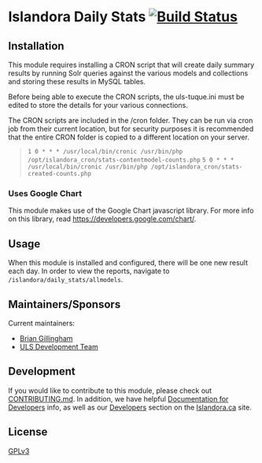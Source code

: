 # Islandora Daily Stats [![Build Status](https://travis-ci.org/ulsdevteam/islandora_daily_stats.png?branch=7.x)](https://travis-ci.org/ulsdevteam/islandora_daily_stats)

## Installation
This module requires installing a CRON script that will create daily summary results by running Solr queries against the various models and collections and storing these results in MySQL tables.

Before being able to execute the CRON scripts, the uls-tuque.ini must be edited to store the details for your various connections.

The CRON scripts are included in the /cron folder.  They can be run via cron job from their current location, but for security purposes it is recommended that the entire CRON folder is copied to a different location on your server.

>`1 0 * * * /usr/local/bin/cronic /usr/bin/php /opt/islandora_cron/stats-contentmodel-counts.php`
>`5 0 * * * /usr/local/bin/cronic /usr/bin/php /opt/islandora_cron/stats-created-counts.php`

### Uses Google Chart
This module makes use of the Google Chart javascript library.  For more info on this library, read https://developers.google.com/chart/.


## Usage
When this module is installed and configured, there will be one new result each day.  In order to view the reports, navigate to `/islandora/daily_stats/allmodels`.


## Maintainers/Sponsors
Current maintainers:

* [Brian Gillingham](https://github.com/bgilling)
* [ULS Development Team](https://github.com/ulsdevteam)

## Development

If you would like to contribute to this module, please check out [CONTRIBUTING.md](CONTRIBUTING.md). In addition, we have helpful [Documentation for Developers](https://github.com/Islandora/islandora/wiki#wiki-documentation-for-developers) info, as well as our [Developers](http://islandora.ca/developers) section on the [Islandora.ca](http://islandora.ca) site.

## License

[GPLv3](http://www.gnu.org/licenses/gpl-3.0.txt)
